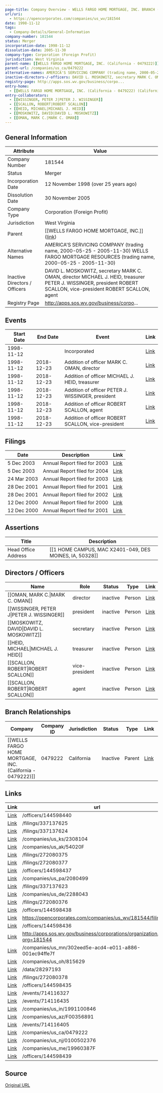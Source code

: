 ```yaml
---
page-title: Company Overview - WELLS FARGO HOME MORTGAGE, INC. BRANCH (West Virginia - 181544)
url/uri:
  - https://opencorporates.com/companies/us_wv/181544
date: 1998-11-12
tags:
  - Company-Details/General-Information
company-number: 181544
status: Merger
incorporation-date: 1998-11-12
dissolution-date: 2005-11-30
company-type: Corporation (Foreign Profit)
jurisdiction: West Virginia
parent-name: [[WELLS FARGO HOME MORTGAGE, INC. (California - 0479222)]]
parent-url: /companies/us_ca/0479222
alternative-names: AMERICA'S SERVICING COMPANY (trading name, 2000-05-25 - 2005-11-30) WELLS FARGO MORTGAGE RESOURCES (trading name, 2000-05-25 - 2005-11-30)
inactive-directors-/-officers: DAVID L. MOSKOWITZ, secretary MARK C. OMAN, director MICHAEL J. HEID, treasurer PETER J. WISSINGER, president ROBERT SCALLON, vice-president ROBERT SCALLON, agent
registry-page: http://apps.sos.wv.gov/business/corpo...
entry-home:
  - [[WELLS FARGO HOME MORTGAGE, INC. (California - 0479222) (California)]]
entry-collaborators:
  - [[WISSINGER, PETER J|PETER J. WISSINGER]]
  - [[SCALLON, ROBERT|ROBERT SCALLON]]
  - [[HEID, MICHAEL|MICHAEL J. HEID]]
  - [[MOSKOWITZ, DAVID|DAVID L. MOSKOWITZ]]
  - [[OMAN, MARK C.|MARK C. OMAN]]
---
```


## General Information
| Attribute          | Value                                       |
|--------------------|---------------------------------------------|
| Company Number     | 181544                                      |
| Status             | Merger                                      |
| Incorporation Date | 12 November 1998 (over 25 years ago)        |
| Dissolution Date   | 30 November 2005                            |
| Company Type       | Corporation (Foreign Profit)                |
| Jurisdiction       | West Virginia                               |
| Parent             | [[WELLS FARGO HOME MORTGAGE, INC.]] ([link](/companies/us_ca/0479222)) |
| Alternative Names  | AMERICA'S SERVICING COMPANY (trading name, 2000-05-25 - 2005-11-30) WELLS FARGO MORTGAGE RESOURCES (trading name, 2000-05-25 - 2005-11-30) |
| Inactive Directors / Officers | DAVID L. MOSKOWITZ, secretary MARK C. OMAN, director MICHAEL J. HEID, treasurer PETER J. WISSINGER, president ROBERT SCALLON, vice-president ROBERT SCALLON, agent |
| Registry Page      | http://apps.sos.wv.gov/business/corpo...    |

## Events

| Start Date | End Date   | Event                                                   | Link |
|------------|------------|-------------------------------------------------------|------|
| 1998-11-12 |            | Incorporated                                            | [Link](https://opencorporates.com/events/714116480) |
| 1998-11-12 | 2018-12-23 | Addition of officer MARK C. OMAN, director              | [Link](https://opencorporates.com/events/714116327) |
| 1998-11-12 | 2018-12-23 | Addition of officer MICHAEL J. HEID, treasurer          | [Link](https://opencorporates.com/events/714116390) |
| 1998-11-12 | 2018-12-23 | Addition of officer PETER J. WISSINGER, president       | [Link](https://opencorporates.com/events/714116342) |
| 1998-11-12 | 2018-12-23 | Addition of officer ROBERT SCALLON, agent               | [Link](https://opencorporates.com/events/714116435) |
| 1998-11-12 | 2018-12-23 | Addition of officer ROBERT SCALLON, vice-president      | [Link](https://opencorporates.com/events/714116405) |

## Filings
| Date        | Description                    | Link |
|-------------|--------------------------------|-------|
| 5 Dec 2003  | Annual Report filed for 2003   | [Link](https://opencorporates.com/filings/337137623) |
| 5 Dec 2003  | Annual Report filed for 2004   | [Link](https://opencorporates.com/filings/272080375) |
| 24 Mar 2003 | Annual Report filed for 2003   | [Link](https://opencorporates.com/filings/272080376) |
| 28 Dec 2001 | Annual Report filed for 2001   | [Link](https://opencorporates.com/filings/337137624) |
| 28 Dec 2001 | Annual Report filed for 2002   | [Link](https://opencorporates.com/filings/272080377) |
| 12 Dec 2000 | Annual Report filed for 2000   | [Link](https://opencorporates.com/filings/337137625) |
| 12 Dec 2000 | Annual Report filed for 2001   | [Link](https://opencorporates.com/filings/272080378) |

## Assertions
| Title               | Description                                             |
|---------------------|---------------------------------------------------------|
| Head Office Address | [[1 HOME CAMPUS, MAC X2401-049, DES MOINES, IA, 50328]] |

## Directors / Officers
| Name                 | Role            | Status     | Type        | Link |
|----------------------|-----------------|------------|-------------|------|
| [[OMAN, MARK C.\|MARK C. OMAN]] | director        | inactive   | Person      | [Link](https://opencorporates.com/officers/144598435) |
| [[WISSINGER, PETER J\|PETER J. WISSINGER]] | president       | inactive   | Person      | [Link](https://opencorporates.com/officers/144598436) |
| [[MOSKOWITZ, DAVID\|DAVID L. MOSKOWITZ]] | secretary       | inactive   | Person      | [Link](https://opencorporates.com/officers/144598437) |
| [[HEID, MICHAEL\|MICHAEL J. HEID]] | treasurer       | inactive   | Person      | [Link](https://opencorporates.com/officers/144598438) |
| [[SCALLON, ROBERT\|ROBERT SCALLON]] | vice-president  | inactive   | Person      | [Link](https://opencorporates.com/officers/144598439) |
| [[SCALLON, ROBERT\|ROBERT SCALLON]] | agent           | inactive   | Person      | [Link](https://opencorporates.com/officers/144598440) |

## Branch Relationships
| Company                       | Company ID            | Jurisdiction         | Status   | Type       | Link                                | Start Date   | End Date     | Statement Link                      |
|--------------------------------|----------------------|----------------------|----------|------------|-------------------------------------|--------------|--------------|-------------------------------------|
| [[WELLS FARGO HOME MORTGAGE, INC. (California - 0479222)]] | 0479222              | California           | Inactive | Parent     | [Link](https://opencorporates.com/companies/us_ca/0479222) | 13 Oct 1964  | 5 May 2004   | [Statement](https://opencorporates.com/statements/89852179) |

## Links
| Link   | url                            
|--------|--------------------------------|
| [Link](/officers/144598440) |/officers/144598440           |
| [Link](/filings/337137625) |/filings/337137625            |
| [Link](/filings/337137624) |/filings/337137624            |
| [Link](/companies/us_ks/2308104) |/companies/us_ks/2308104      |
| [Link](/companies/us_ak/54020F) |/companies/us_ak/54020F       |
| [Link](/filings/272080375) |/filings/272080375            |
| [Link](/filings/272080377) |/filings/272080377            |
| [Link](/officers/144598437) |/officers/144598437           |
| [Link](/companies/us_pa/2080499) |/companies/us_pa/2080499      |
| [Link](/filings/337137623) |/filings/337137623            |
| [Link](/companies/us_de/2288043) |/companies/us_de/2288043      |
| [Link](/filings/272080376) |/filings/272080376            |
| [Link](/officers/144598438) |/officers/144598438           |
| [Link](https://opencorporates.com/companies/us_wv/181544/filings) |https://opencorporates.com/companies/us_wv/181544/filings|
| [Link](/officers/144598436) |/officers/144598436           |
| [Link](http://apps.sos.wv.gov/business/corporations/organization.aspx?org=181544) |http://apps.sos.wv.gov/business/corporations/organization.aspx?org=181544|
| [Link](/companies/us_mn/302eed5e-acd4-e011-a886-001ec94ffe7f) |/companies/us_mn/302eed5e-acd4-e011-a886-001ec94ffe7f|
| [Link](/companies/us_oh/815629) |/companies/us_oh/815629       |
| [Link](/data/28297193) |/data/28297193                |
| [Link](/filings/272080378) |/filings/272080378            |
| [Link](/officers/144598435) |/officers/144598435           |
| [Link](/events/714116327) |/events/714116327             |
| [Link](/events/714116435) |/events/714116435             |
| [Link](/companies/us_in/1991100846) |/companies/us_in/1991100846   |
| [Link](/companies/us_az/F00356891) |/companies/us_az/F00356891    |
| [Link](/events/714116405) |/events/714116405             |
| [Link](/companies/us_ca/0479222) |/companies/us_ca/0479222      |
| [Link](/companies/us_nj/0100502376) |/companies/us_nj/0100502376   |
| [Link](/companies/us_me/19960387F) |/companies/us_me/19960387F    |
| [Link](/officers/144598439) |/officers/144598439           |

## Source
[Original URL](https://opencorporates.com/companies/us_wv/181544)
